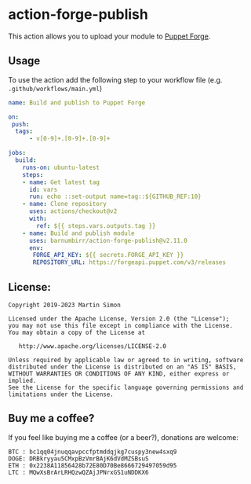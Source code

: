# action-forge-publish

This action allows you to upload your module to [Puppet Forge](https://forge.puppet.com/).

## Usage

To use the action add the following step to your workflow file (e.g. `.github/workflows/main.yml`)

```yaml
name: Build and publish to Puppet Forge

on:
 push:
  tags:
      - v[0-9]+.[0-9]+.[0-9]+

jobs:
  build:
    runs-on: ubuntu-latest
    steps:
    - name: Get latest tag
      id: vars
      run: echo ::set-output name=tag::${GITHUB_REF:10}
    - name: Clone repository
      uses: actions/checkout@v2
      with:
        ref: ${{ steps.vars.outputs.tag }}
    - name: Build and publish module
      uses: barnumbirr/action-forge-publish@v2.11.0
      env:
       FORGE_API_KEY: ${{ secrets.FORGE_API_KEY }}
       REPOSITORY_URL: https://forgeapi.puppet.com/v3/releases
```

## License:

```
Copyright 2019-2023 Martin Simon

Licensed under the Apache License, Version 2.0 (the "License");
you may not use this file except in compliance with the License.
You may obtain a copy of the License at

   http://www.apache.org/licenses/LICENSE-2.0

Unless required by applicable law or agreed to in writing, software
distributed under the License is distributed on an "AS IS" BASIS,
WITHOUT WARRANTIES OR CONDITIONS OF ANY KIND, either express or implied.
See the License for the specific language governing permissions and
limitations under the License.
```

## Buy me a coffee?

If you feel like buying me a coffee (or a beer?), donations are welcome:

```
BTC : bc1qq04jnuqqavpccfptmddqjkg7cuspy3new4sxq9
DOGE: DRBkryyau5CMxpBzVmrBAjK6dVdMZSBsuS
ETH : 0x2238A11856428b72E80D70Be8666729497059d95
LTC : MQwXsBrArLRHQzwQZAjJPNrxGS1uNDDKX6
```
